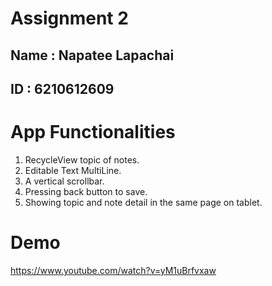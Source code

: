 # Assignment 2

## Name : Napatee Lapachai
## ID : 6210612609

# App Functionalities
1. RecycleView topic of notes.
2. Editable Text MultiLine.
3. A vertical scrollbar.
4. Pressing back button to save.
5. Showing topic and note detail in the same page on tablet.

# Demo
<https://www.youtube.com/watch?v=yM1uBrfvxaw>
